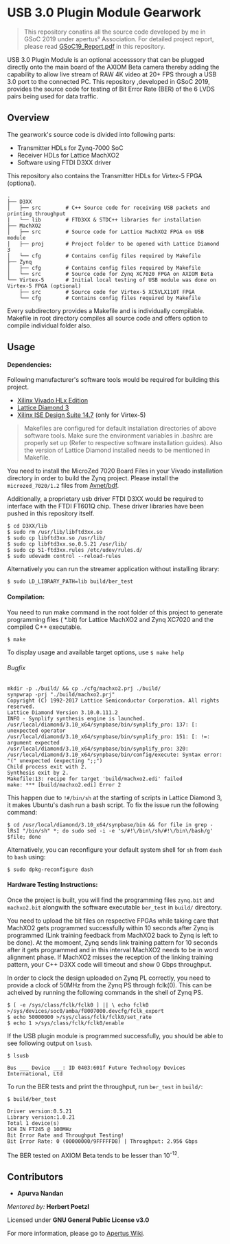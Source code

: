 # USB 3.0 Plugin Module Gearwork

> This repository conatins all the source code developed by me in GSoC 2019 under apertus° Association. For detailed project report, please read [GSoC19_Report.pdf](https://github.com/apurvanandan1997/usb_plug_mod_ber/blob/master/GSoC19_Report.pdf) in this repository.

USB 3.0 Plugin Module is an optional accesssory that can be plugged directly onto the main board of the AXIOM Beta camera thereby adding the capability to allow live stream of RAW 4K video at 20+ FPS through a USB 3.0 port to the connected PC. This repository ,developed in GSoC 2019, provides the source code for testing of Bit Error Rate (BER) of the 6 LVDS pairs being used for data traffic.

## Overview

The gearwork's source code is divided into following parts:

  - Transmitter HDLs for Zynq-7000 SoC
  - Receiver HDLs for Lattice MachXO2
  - Software using FTDI D3XX driver

This repository also contains the Transmitter HDLs for Virtex-5 FPGA (optional).

    .
    ├── D3XX
    │   ├── src        # C++ Source code for receiving USB packets and printing throughput
    |   └── lib        # FTD3XX & STDC++ libraries for installation
    ├── MachXO2
    │   ├── src        # Source code for Lattice MachXO2 FPGA on USB module
    │   ├── proj       # Project folder to be opened with Lattice Diamond 3
    │   └── cfg        # Contains config files required by Makefile
    ├── Zynq
    │   ├── cfg        # Contains config files required by Makefile
    │   └── src        # Source code for Zynq XC7020 FPGA on AXIOM Beta 
    └── Virtex-5       # Initial local testing of USB module was done on Virtex-5 FPGA (optional)
        ├── src        # Source code for Virtex-5 XC5VLX110T FPGA
        └── cfg        # Contains config files required by Makefile

Every subdirectory provides a Makefile and is individually compilable. Makefile in root directory compiles all source code and offers option to compile individual folder also.

## Usage

#### Dependencies:
Following manufacturer's software tools would be required for building this project.
  
  - [Xilinx Vivado HLx Edition](https://www.xilinx.com/products/design-tools/vivado.html)
  - [Lattice Diamond 3](http://www.latticesemi.com/latticediamond)
  - [Xilinx ISE Design Suite 14.7](https://www.xilinx.com/support/download/index.html/content/xilinx/en/downloadNav/design-tools/v2012_4---14_7.html) (only for Virtex-5) 


> Makefiles are configured for default installation directories of above software tools. Make sure the environment variables in .bashrc are properly set up (Refer to respective software installation guides). Also the version of Lattice Diamond installed needs to be mentioned in Makefile.

You need to install the MicroZed 7020 Board Files in your Vivado installation directory in order to build the Zynq project. Please install the ```microzed_7020/1.2``` files from [Avnet/bdf](https://github.com/Avnet/bdf).

Additionally, a proprietary usb driver FTDI D3XX would be required to interface with the FTDI FT601Q chip. These driver libraries have been pushed in this repository itself.

```
$ cd D3XX/lib
$ sudo rm /usr/lib/libftd3xx.so
$ sudo cp libftd3xx.so /usr/lib/
$ sudo cp libftd3xx.so.0.5.21 /usr/lib/
$ sudo cp 51-ftd3xx.rules /etc/udev/rules.d/
$ sudo udevadm control --reload-rules
```

Alternatively you can run the streamer application without installing library:
```
$ sudo LD_LIBRARY_PATH=lib build/ber_test
```


#### Compilation:

You need to run make command in the root folder of this project to generate programming files ( *.bit) for Lattice MachXO2 and Zynq XC7020 and the compiled C++ executable.

```
$ make
```
To display usage and available target options, use ```$ make help```

###### Bugfix
```
mkdir -p ./build/ && cp ./cfg/machxo2.prj ./build/
synpwrap -prj "./build/machxo2.prj"
Copyright (C) 1992-2017 Lattice Semiconductor Corporation. All rights reserved.
Lattice Diamond Version 3.10.0.111.2
INFO - Synplify synthesis engine is launched.
/usr/local/diamond/3.10_x64/synpbase/bin/synplify_pro: 137: [: unexpected operator
/usr/local/diamond/3.10_x64/synpbase/bin/synplify_pro: 151: [: !=: argument expected
/usr/local/diamond/3.10_x64/synpbase/bin/synplify_pro: 320: /usr/local/diamond/3.10_x64/synpbase/bin/config/execute: Syntax error: "(" unexpected (expecting ";;")
Child process exit with 2.
Synthesis exit by 2.
Makefile:13: recipe for target 'build/machxo2.edi' failed
make: *** [build/machxo2.edi] Error 2
```
This happen due to ```!#/bin/sh``` at the starting of scripts in Lattice Diamond 3, it makes Ubuntu's dash run a bash script. To fix the issue run the following command:
 ```
$ cd /usr/local/diamond/3.10_x64/synpbase/bin && for file in grep -lRsI "/bin/sh" *; do sudo sed -i -e 's/#!\/bin\/sh/#!\/bin\/bash/g' $file; done
 
 ```
 
 Alternatively, you can reconfigure your default system shell for ```sh``` from ```dash``` to ```bash``` using:
 ```
$ sudo dpkg-reconfigure dash
 ```
 
#### Hardware Testing Instructions:

Once the project is built, you will find the programming files ```zynq.bit``` and ```machxo2.bit``` alongwith the software executable ```ber_test``` in ```build/``` directory. 

You need to upload the bit files on respective FPGAs while taking care that MachXO2 gets programmed successfully within 10 seconds after Zynq is programmed (Link training feedback from MachXO2 back to Zynq is left to be done). At the momoent, Zynq sends link training pattern for 10 seconds after it gets programmed and in this interval MachXO2 needs to be in word alignment phase. If MachXO2 misses the reception of the linking training pattern, your C++ D3XX code will timeout and show 0 Gbps throughput. 

In order to clock the design uploaded on Zynq PL correctly, you need to provide a clock of 50MHz from the Zynq PS through 
fclk(0). This can be acheived by running the following commands in the shell of Zynq PS.
```
$ [ -e /sys/class/fclk/fclk0 ] || \ echo fclk0 >/sys/devices/soc0/amba/f8007000.devcfg/fclk_export
$ echo 50000000 >/sys/class/fclk/fclk0/set_rate
$ echo 1 >/sys/class/fclk/fclk0/enable
```


If the USB plugin module is programmed successfully, you should be able to see following output on ```lsusb```.
```
$ lsusb

Bus ___ Device ___: ID 0403:601f Future Technology Devices International, Ltd 
```
To run the BER tests and print the throughput, run ```ber_test``` in ```build/```:

```
$ build/ber_test

Driver version:0.5.21
Library version:1.0.21
Total 1 device(s)
1CH IN FT245 @ 100MHz
Bit Error Rate and Throughput Testing! 
Bit Error Rate: 0 (00000000/9FFFFFD8) | Throughput: 2.956 Gbps            
```
The BER tested on AXIOM Beta tends to be lesser than 10<sup>-12</sup>. 

## Contributors
 * __Apurva Nandan__
 
*Mentored by:* __Herbert Poetzl__

Licensed under __GNU General Public License v3.0__

For more information, please go to [Apertus Wiki](https://wiki.apertus.org/index.php/USB_3.0_Plugin_Module_Gearwork).
